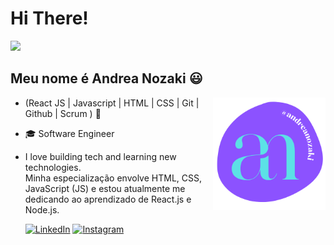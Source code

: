 

<h1>Hi There! </h1>
 <img src="https://media.giphy.com/media/hvRJCLFzcasrR4ia7z/giphy.gif" width="25px">
 <h2>Meu nome é Andrea Nozaki 😃</h2>

<img src="logoandreanozaki.png" min-width="100px" max-width="200px" width="180px" align="right" alt="logo andreanozaki">

<p align="left"> 

- (React JS | Javascript | HTML | CSS | Git | Github | Scrum ) 🚀 </p>

- 🎓 Software Engineer

- I love building tech and learning new technologies.</br>
Minha especialização envolve HTML, CSS, JavaScript (JS) e estou atualmente me dedicando ao aprendizado de React.js e Node.js.

     [![LinkedIn](https://img.shields.io/badge/LinkedIn-Purple?style=for-the-badge&logo=linkedin&logoColor=white)](https://www.linkedin.com/in/andreahcodes/)
        [![Instagram](https://img.shields.io/badge/Instagram-Purple?style=for-the-badge&logo=instagram&logoColor=white)](https://www.instagram.com/andreahcodes/)





